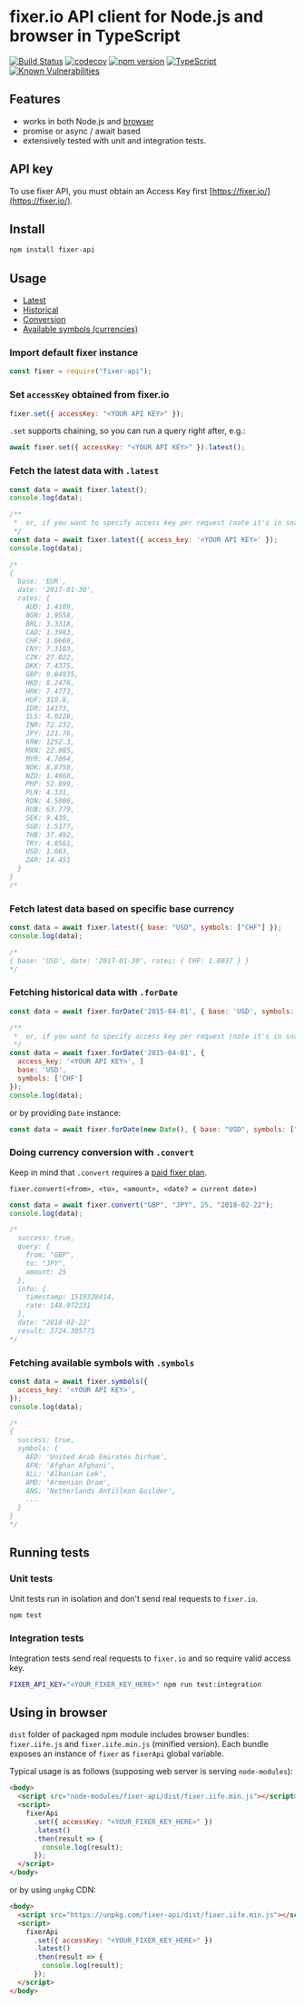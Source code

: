 # fixer.io API client for Node.js and browser in TypeScript

[![Build Status](https://travis-ci.org/svlapin/fixer-api.svg?branch=master)](https://travis-ci.org/svlapin/fixer-api)
[![codecov](https://codecov.io/gh/svlapin/fixer-api/branch/master/graph/badge.svg)](https://codecov.io/gh/svlapin/fixer-api)
[![npm version](https://badge.fury.io/js/fixer-api.svg)](https://badge.fury.io/js/fixer-api)
[![TypeScript](https://badges.frapsoft.com/typescript/code/typescript.svg?v=101)](https://github.com/ellerbrock/typescript-badges/)
[![Known Vulnerabilities](https://snyk.io/test/github/svlapin/fixer-api/badge.svg)](https://snyk.io/test/github/svlapin/fixer-api)

## Features

- works in both Node.js and [browser](#using-in-browser)
- promise or async / await based
- extensively tested with unit and integration tests.

## API key

To use fixer API, you must obtain an Access Key first [https://fixer.io/](https://fixer.io/).

## Install

```sh
npm install fixer-api
```

## Usage

- [Latest](#fetch-the-latest-data-with-latest)
- [Historical](#fetching-historical-data-with-fordate)
- [Conversion](#doing-currency-conversion--with-convert)
- [Available symbols (currencies)](#fetching-available-symbols-with-symbols)

### Import default fixer instance

```js
const fixer = require("fixer-api");
```

### Set `accessKey` obtained from fixer.io

```js
fixer.set({ accessKey: "<YOUR API KEY>" });
```

`.set` supports chaining, so you can run a query right after, e.g.:

```js
await fixer.set({ accessKey: "<YOUR API KEY>" }).latest();
```

### Fetch the latest data with `.latest`

```js
const data = await fixer.latest();
console.log(data);

/**
 *  or, if you want to specify access key per request (note it's in snake_case here)
 */
const data = await fixer.latest({ access_key: '<YOUR API KEY>' });
console.log(data);

/*
{
  base: 'EUR',
  date: '2017-01-30',
  rates: {
    AUD: 1.4109,
    BGN: 1.9558,
    BRL: 3.3318,
    CAD: 1.3983,
    CHF: 1.0669,
    CNY: 7.3103,
    CZK: 27.022,
    DKK: 7.4375,
    GBP: 0.84935,
    HKD: 8.2476,
    HRK: 7.4773,
    HUF: 310.8,
    IDR: 14173,
    ILS: 4.0228,
    INR: 72.232,
    JPY: 121.76,
    KRW: 1252.3,
    MXN: 22.085,
    MYR: 4.7094,
    NOK: 8.8758,
    NZD: 1.4668,
    PHP: 52.899,
    PLN: 4.331,
    RON: 4.5008,
    RUB: 63.779,
    SEK: 9.439,
    SGD: 1.5177,
    THB: 37.492,
    TRY: 4.0561,
    USD: 1.063,
    ZAR: 14.451
  }
}
/*
```

### Fetch latest data based on specific base currency

```js
const data = await fixer.latest({ base: "USD", symbols: ["CHF"] });
console.log(data);

/*
{ base: 'USD', date: '2017-01-30', rates: { CHF: 1.0037 } }
*/
```

### Fetching historical data with `.forDate`

```js
const data = await fixer.forDate('2015-04-01', { base: 'USD', symbols: ['CHF'] });

/**
 *  or, if you want to specify access key per request (note it's in snake_case here)
 */
const data = await fixer.forDate('2015-04-01', {
  access_key: '<YOUR API KEY>', ]
  base: 'USD',
  symbols: ['CHF']
});
console.log(data);

```

or by providing `Date` instance:

```js
const data = await fixer.forDate(new Date(), { base: "USD", symbols: ["CHF"] });
```

### Doing currency conversion with `.convert`

Keep in mind that `.convert` requires a [paid fixer plan](https://fixer.io/product).

```
fixer.convert(<from>, <to>, <amount>, <date? = current date>)
```

```js
const data = await fixer.convert("GBP", "JPY", 25, "2018-02-22");
console.log(data);

/*
  success: true,
  query: {
    from: "GBP",
    to: "JPY",
    amount: 25
  },
  info: {
    timestamp: 1519328414,
    rate: 148.972231
  },
  date: "2018-02-22"
  result: 3724.305775
*/
```

### Fetching available symbols with `.symbols`

```js
const data = await fixer.symbols({
  access_key: '<YOUR API KEY>',
});
console.log(data);

/*
{
  success: true,
  symbols: {
    AED: 'United Arab Emirates Dirham',
    AFN: 'Afghan Afghani',
    ALL: 'Albanian Lek',
    AMD: 'Armenian Dram',
    ANG: 'Netherlands Antillean Guilder',
    ...
  }
}
*/
```

## Running tests

### Unit tests

Unit tests run in isolation and don't send real requests to `fixer.io`.

```sh
npm test
```

### Integration tests

Integration tests send real requests to `fixer.io` and so require valid access key.

```sh
FIXER_API_KEY="<YOUR_FIXER_KEY_HERE>" npm run test:integration
```

## Using in browser

`dist` folder of packaged npm module includes browser bundles: `fixer.iife.js` and `fixer.iife.min.js` (minified version). Each bundle exposes an instance of `fixer` as `fixerApi` global variable.

Typical usage is as follows (supposing web server is serving `node-modules`):

```html
<body>
  <script src="node-modules/fixer-api/dist/fixer.iife.min.js"></script>
  <script>
    fixerApi
      .set({ accessKey: "<YOUR_FIXER_KEY_HERE>" })
      .latest()
      .then(result => {
        console.log(result);
      });
  </script>
</body>
```

or by using `unpkg` CDN:

```html
<body>
  <script src="https://unpkg.com/fixer-api/dist/fixer.iife.min.js"></script>
  <script>
    fixerApi
      .set({ accessKey: "<YOUR_FIXER_KEY_HERE>" })
      .latest()
      .then(result => {
        console.log(result);
      });
  </script>
</body>
```
